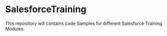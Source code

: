 # SalesforceTraining
This repository will contains code Samples for different Salesforce Training Modules.
